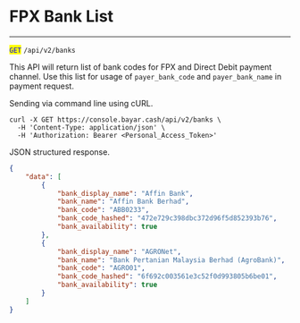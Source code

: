 # FPX Bank List

***

<mark style="color:blue;">`GET`</mark> `/api/v2/banks`&#x20;



This API will return list of bank codes for FPX and Direct Debit payment channel. Use this list for usage of `payer_bank_code` and `payer_bank_name` in payment request.

Sending via command line using cURL.



```markup
curl -X GET https://console.bayar.cash/api/v2/banks \
  -H 'Content-Type: application/json' \
  -H 'Authorization: Bearer <Personal_Access_Token>'
```



JSON structured response.



```json
{
    "data": [
        {
            "bank_display_name": "Affin Bank",
            "bank_name": "Affin Bank Berhad",
            "bank_code": "ABB0233",
            "bank_code_hashed": "472e729c398dbc372d96f5d852393b76",
            "bank_availability": true
        },
        {
            "bank_display_name": "AGRONet",
            "bank_name": "Bank Pertanian Malaysia Berhad (AgroBank)",
            "bank_code": "AGRO01",
            "bank_code_hashed": "6f692c003561e3c52f0d993805b6be01",
            "bank_availability": true
        }
    ]
}
```

